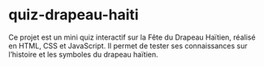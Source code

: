 # quiz-drapeau-haiti
Ce projet est un mini quiz interactif sur la Fête du Drapeau Haïtien, réalisé en HTML, CSS et JavaScript. Il permet de tester ses connaissances sur l’histoire et les symboles du drapeau haïtien.

